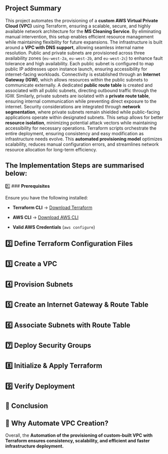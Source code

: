 
## Project Summary

This project automates the provisioning of a **custom AWS Virtual Private Cloud (VPC)** using Terraform, ensuring a scalable, secure, and highly available network architecture for the **MS Cleaning Service**. By eliminating manual intervention, this setup enables efficient resource management while maintaining flexibility for future expansions. The infrastructure is built around a **VPC with DNS support**, allowing seamless internal name resolution. Public and private subnets are provisioned across three availability zones (`eu-west-2a`, `eu-west-2b`, and `eu-west-2c`) to enhance fault tolerance and high availability. Each public subnet is configured to map public IP addresses upon instance launch, ensuring accessibility for internet-facing workloads. Connectivity is established through an **Internet Gateway (IGW)**, which allows resources within the public subnets to communicate externally. A dedicated **public route table** is created and associated with all public subnets, directing outbound traffic through the IGW. Similarly, private subnets are isolated with a **private route table**, ensuring internal communication while preventing direct exposure to the internet. Security considerations are integrated through **network segmentation**, where private subnets remain shielded while public-facing applications operate within designated subnets. This setup allows for better **resource isolation**, minimizing potential attack vectors while maintaining accessibility for necessary operations. Terraform scripts orchestrate the entire deployment, ensuring consistency and easy modification as infrastructure needs evolve. This **automated provisioning model** optimizes scalability, reduces manual configuration errors, and streamlines network resource allocation for long-term efficiency.

## The Implementation Steps are summarised below:

1️⃣ ### **Prerequisites**

Ensure you have the following installed:

  - **Terraform CLI** → [Download Terraform](https://developer.hashicorp.com/terraform/downloads)

  - **AWS CLI** → [Download AWS CLI](https://aws.amazon.com/cli/)

  - **Valid AWS Credentials** (`aws configure`)


## **2️⃣ Define Terraform Configuration Files**

## **3️⃣ Create a VPC**

## **4️⃣ Provision Subnets**

## **5️⃣ Create an Internet Gateway & Route Table**

## **6️⃣ Associate Subnets with Route Table**

## **7️⃣ Deploy Security Groups**

## **8️⃣ Initialize & Apply Terraform**

## **9️⃣ Verify Deployment**

## **🔹 Conclusion**

  ## **🔹 Why Automate VPC Creation?**

Overall, the **Automation of the provisioning of custom-built VPC with Terraform ensures consistency, scalability, and efficient and faster infrastructure deployment.**

